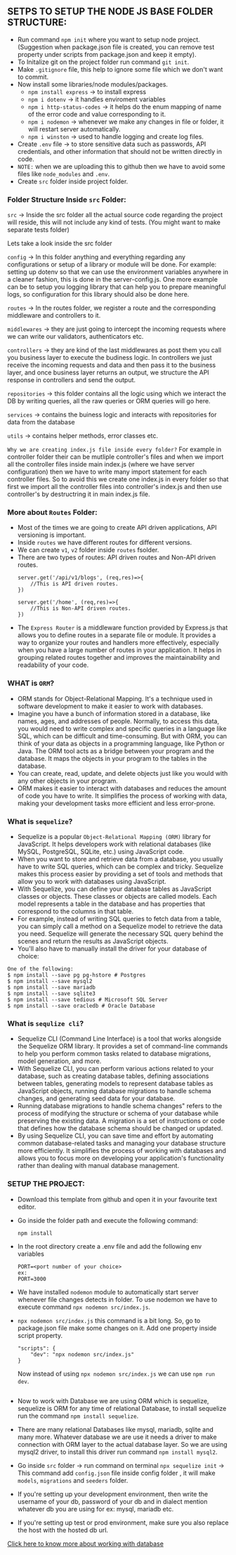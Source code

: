 ## SETPS TO SETUP THE NODE JS BASE FOLDER STRUCTURE:
- Run command `npm init` where you want to setup node project. (Suggestion when package.json file is created, you can remove test property under scripts from package.json and keep it empty).
- To Initalize git on the project folder run command `git init`. 
- Make `.gitignore` file, this help to ignore some file which we don't want to commit.
- Now install some libraries/node modules/packages.
    * `npm install express` -> to install express
    * `npm i dotenv` -> it handles enviroment variables
    * `npm i http-status-codes` -> it helps do the enum mapping of name of the error code and value corresponding to it.
    * `npm i nodemon` -> whenever we make any changes in file or folder, it will restart server automatically.
    * `npm i winston` -> used to handle logging and create log files. 
- Create `.env` file -> to store sensitive data such as passwords, API credentials, and other information that should not be written directly in code. 
- `NOTE:` when we are uploading this to github then we have to avoid some files like `node_modules` and `.env`.
- Create `src` folder inside project folder.

### Folder Structure Inside `src` Folder:
`src` -> Inside the src folder all the actual source code regarding the project will reside, this will not include any kind of tests. (You might want to make separate tests folder)

Lets take a look inside the src folder

`config` -> In this folder anything and everything regarding any configurations or setup of a library or module will be done. For example: setting up dotenv so that we can use the environment variables anywhere in a cleaner fashion, this is done in the server-config.js. One more example can be to setup you logging library that can help you to prepare meaningful logs, so configuration for this library should also be done here.

`routes` -> In the routes folder, we register a route and the corresponding middleware and controllers to it.

`middlewares` -> they are just going to intercept the incoming requests where we can write our validators, authenticators etc.

`controllers` -> they are kind of the last middlewares as post them you call you business layer to execute the budiness logic. In controllers we just receive the incoming requests and data and then pass it to the business layer, and once business layer returns an output, we structure the API response in controllers and send the output.

`repositories` -> this folder contains all the logic using which we interact the DB by writing queries, all the raw queries or ORM queries will go here.

`services` -> contains the buiness logic and interacts with repositories for data from the database

`utils` -> contains helper methods, error classes etc.

`Why we are creating index.js file inside every folder?` For example in controller folder their can be mutliple controller's files and when we import all the controller files inside main index.js (where we have server configuration) then we have to write many import statement for each controller files. So to avoid this we create one index.js in every folder so that first we import all the controller files into controller's index.js and then use controller's by destructring it in main index.js file.

### More about `Routes` Folder: 
- Most of the times we are going to create API driven applications, API versioning is important.
- Inside `routes` we have different routes for different versions. 
- We can create `v1`, `v2` folder inside `routes` fsolder.
- There are two types of routes: API driven routes and Non-API driven routes.
    ```
    server.get('/api/v1/blogs', (req,res)=>{
        //This is API driven routes.
    })

    server.get('/home', (req,res)=>{
        //This is Non-API driven routes.
    })
    ```
- The `Express Router` is a middleware function provided by Express.js that allows you to define routes in a separate file or module. It provides a way to organize your routes and handlers more effectively, especially when you have a large number of routes in your application. It helps in grouping related routes together and improves the maintainability and readability of your code.

### WHAT is `ORM`?
- ORM stands for Object-Relational Mapping. It's a technique used in software development to make it easier to work with databases. 
- Imagine you have a bunch of information stored in a database, like names, ages, and addresses of people. Normally, to access this data, you would need to write complex and specific queries in a language like SQL, which can be difficult and time-consuming. But with ORM, you can think of your data as objects in a programming language, like Python or Java. The ORM tool acts as a bridge between your program and the database. It maps the objects in your program to the tables in the database.
- You can create, read, update, and delete objects just like you would with any other objects in your program.
- ORM makes it easier to interact with databases and reduces the amount of code you have to write. It simplifies the process of working with data, making your development tasks more efficient and less error-prone.

### What is `sequelize`?
- Sequelize is a popular `Object-Relational Mapping (ORM)` library for JavaScript. It helps developers work with relational databases (like MySQL, PostgreSQL, SQLite, etc.) using JavaScript code.
- When you want to store and retrieve data from a database, you usually have to write SQL queries, which can be complex and tricky. Sequelize makes this process easier by providing a set of tools and methods that allow you to work with databases using JavaScript.
- With Sequelize, you can define your database tables as JavaScript classes or objects. These classes or objects are called models. Each model represents a table in the database and has properties that correspond to the columns in that table.
- For example, instead of writing SQL queries to fetch data from a table, you can simply call a method on a Sequelize model to retrieve the data you need. Sequelize will generate the necessary SQL query behind the scenes and return the results as JavaScript objects.
- You'll also have to manually install the driver for your database of choice:
```
One of the following:
$ npm install --save pg pg-hstore # Postgres
$ npm install --save mysql2
$ npm install --save mariadb
$ npm install --save sqlite3
$ npm install --save tedious # Microsoft SQL Server
$ npm install --save oracledb # Oracle Database
```

### What is `sequlize cli`?
- Sequelize CLI (Command Line Interface) is a tool that works alongside the Sequelize ORM library. It provides a set of command-line commands to help you perform common tasks related to database migrations, model generation, and more.
- With Sequelize CLI, you can perform various actions related to your database, such as creating database tables, defining associations between tables, generating models to represent database tables as JavaScript objects, running database migrations to handle schema changes, and generating seed data for your database.
- Running database migrations to handle schema changes" refers to the process of modifying the structure or schema of your database while preserving the existing data. A migration is a set of instructions or code that defines how the database schema should be changed or updated.
- By using Sequelize CLI, you can save time and effort by automating common database-related tasks and managing your database structure more efficiently. It simplifies the process of working with databases and allows you to focus more on developing your application's functionality rather than dealing with manual database management.

### SETUP THE PROJECT:
- Download this template from github and open it in your favourite text editor.
- Go inside the folder path and execute the following command:
    ```
    npm install
    ```
- In the root directory create a .env file and add the following env variables
    ```
    PORT=<port number of your choice>
    ex:
    PORT=3000
    ```
- We have installed `nodemon` module to automatically start server whenever file changes detects in folder. To use nodemon we have to execute command `npx nodemon src/index.js`.
- `npx nodemon src/index.js` this command is a bit long. So, go to package.json file make some changes on it. Add one property inside script property.
    ```
    "scripts": {
        "dev": "npx nodemon src/index.js"
    }
    ```
    Now instead of using `npx nodemon src/index.js` we can use `npm run dev`.

   ```
- Now to work with Database we are using ORM which is sequelize, sequelize is ORM for any time of relational Database, to install sequelize run the command `npm install sequelize`.
- There are many relational Databases like mysql, mariadb, sqlite and many more. Whatever database we are use it needs a driver to make connection with ORM layer to the actual database layer. So we are using mysql2 driver, to install this driver run command `npm install mysql2`. 

- Go inside `src` folder -> run command on terminal `npx sequelize init` -> This command add `config.json` file inside config folder , it will make `models`, `migrations` and `seeders` folder. 

- If you're setting up your development environment, then write the username of your db, password of your db and in dialect mention whatever db you are using for ex: mysql, mariadb etc.

- If you're setting up test or prod environment, make sure you also replace the host with the hosted db url. 

[Click here to know more about working with database](working_with_database.md)
